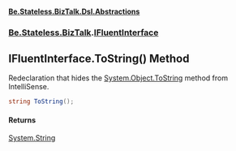 #### [Be.Stateless.BizTalk.Dsl.Abstractions](README.md 'README')
### [Be.Stateless.BizTalk](Be.Stateless.BizTalk.md 'Be.Stateless.BizTalk').[IFluentInterface](IFluentInterface.md 'Be.Stateless.BizTalk.IFluentInterface')

## IFluentInterface.ToString() Method

Redeclaration that hides the [System.Object.ToString](https://docs.microsoft.com/en-us/dotnet/api/System.Object.ToString 'System.Object.ToString') method from IntelliSense.

```csharp
string ToString();
```

#### Returns
[System.String](https://docs.microsoft.com/en-us/dotnet/api/System.String 'System.String')